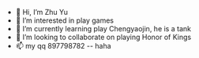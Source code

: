- 👋 Hi, I’m Zhu Yu
- 👀 I’m interested in play games
- 🌱 I’m currently learning play Chengyaojin, he is a tank
- 💞️ I’m looking to collaborate on playing Honor of Kings
- 📫 my qq 897798782
-- haha

<!---
ZhuyuAndCoder/ZhuyuAndCoder is a ✨ special ✨ repository because its `README.md` (this file) appears on your GitHub profile.
You can click the Preview link to take a look at your changes.
--->
